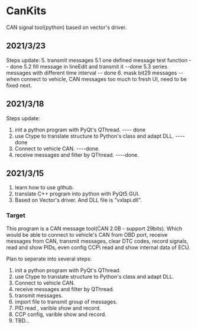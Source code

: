 # CanKits
CAN signal tool(python) based on vector's driver.

## 2021/3/23
Steps update:
5. transmit messages
5.1 one defined message test function -- done
5.2 fill message in lineEdit and transmit it --done
5.3 series messages with different time interval  -- done
6. mask bit29 messages  -- when connect to vehicle, CAN messages too much to fresh UI, need to be fixed next.

## 2021/3/18
Steps update:
1. init a python program  with PyQt's QThread.      ---- done
2. use Ctype to translate structure to Python's class and adapt DLL.    ----done
3. Connect to vehicle CAN.        ----done.
4. receive messages and filter by QThread.        ----done.

## 2021/3/15
1. learn how to use github.
2. translate C++ program into python with PyQt5 GUI.
3. Based on Vector's driver. And DLL file is "vxlapi.dll".

### Target
This program is a CAN message tool(CAN 2.0B - support 29bits). Which would be able to connect to vehicle's CAN from OBD port, receive messages from CAN, transmit messages, clear DTC codes, record signals, read and show PIDs, even config CCP\ read and show internal data of ECU.

Plan to seperate into several steps:
1. init a python program  with PyQt's QThread.
2. use Ctype to translate structure to Python's class and adapt DLL.
3. Connect to vehicle CAN.
4. receive messages and filter by QThread.
5. transmit messages.
6. import file to transmit group of messages.
7. PID read , varible show and record.
8. CCP config, varible show and record.
9. TBD...
